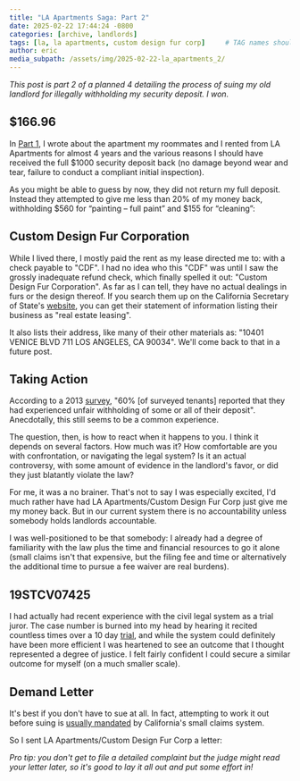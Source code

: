 ```yaml
---
title: "LA Apartments Saga: Part 2"
date: 2025-02-22 17:44:24 -0800
categories: [archive, landlords]
tags: [la, la apartments, custom design fur corp]     # TAG names should always be lowercase
author: eric
media_subpath: /assets/img/2025-02-22-la_apartments_2/
---
```


*This post is part 2 of a planned 4 detailing the process of suing my 
old landlord for illegally withholding my security deposit. I won.*

## \$166.96

In [Part 1](/posts/la_apartments_1), I wrote about the apartment my roommates and I rented from LA Apartments for almost 4 years and the various reasons I should have received the full \$1000 security deposit back (no damage beyond wear and tear, failure to conduct a compliant initial inspection).

As you might be able to guess by now, they did not return my full deposit. Instead they attempted to give me less than 20% of my money back, withholding $560 for “painting – full paint” and $155 for “cleaning”:

<object data="/assets/img/2025-02-22-la_apartments_2/landlord_letter.pdf" width="700" height="1000" type='application/pdf'></object>

## Custom Design Fur Corporation

While I lived there, I mostly paid the rent as my lease directed me to: with a check payable to "CDF". I had no idea who this "CDF" was until I saw the grossly inadequate refund check, which finally spelled it out: "Custom Design Fur Corporation". As far as I can tell, they have no actual dealings in furs or the design thereof. If you search them up on the California Secretary of State's [website](https://bizfileonline.sos.ca.gov/), you can get their statement of information listing their business as "real estate leasing".

It also lists their address, like many of their other materials as: "10401 VENICE BLVD 711 LOS ANGELES, CA 90034". We'll come back to that in a future post.

## Taking Action

According to a 2013 [survey](https://www.tenantstogether.org/no-deterrent-security-deposit-theft), "60% [of surveyed tenants] reported that they had experienced unfair withholding of some or all of their deposit". Anecdotally, this still seems to be a common experience.

The question, then, is how to react when it happens to you. I think it depends on several factors. How much was it? How comfortable are you with confrontation, or navigating the legal system? Is it an actual controversy, with some amount of evidence in the landlord's favor, or did they just blatantly violate the law?

For me, it was a no brainer. That's not to say I was especially excited, I'd much rather have had LA Apartments/Custom Design Fur Corp just give me my money back. But in our current system there is no accountability unless somebody holds landlords accountable.

I was well-positioned to be that somebody: I already had a degree of familiarity with the law plus the time and financial resources to go it alone (small claims isn't that expensive, but the filing fee and time or alternatively the additional time to pursue a fee waiver are real burdens).

## 19STCV07425

I had actually had recent experience with the civil legal system as a trial juror. The case number is burned into my head by hearing it recited countless times over a 10 day [trial](https://harris-sliwoski.com/cannalawblog/los-angeles-cannabis-litigation-cannabis-tenant-prevails/), and while the system could definitely have been more efficient I was heartened to see an outcome that I thought represented a degree of justice. I felt fairly confident I could secure a similar outcome for myself (on a much smaller scale).

## Demand Letter

It's best if you don't have to sue at all. In fact, attempting to work it out before suing is [usually mandated](https://selfhelp.courts.ca.gov/small-claims/ask-for-money) by California's small claims system.

So I sent LA Apartments/Custom Design Fur Corp a letter:

*Pro tip: you don't get to file a detailed complaint but the judge might read your letter later, so it's good to lay it all out and put some effort in!*

<object data="/assets/img/2025-02-22-la_apartments_2/demand_letter.pdf" width="700" height="1000" type='application/pdf'></object>
